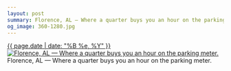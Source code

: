 ```yaml
---
layout: post
summary: Florence, AL — Where a quarter buys you an hour on the parking meter.
og_image: 360-1280.jpg
---
```


<p>
  <time><a href="/360">{{ page.date | date: "%B %e, %Y" }}</a></time>
  <a href="/360"><img src="{{ site.assets_url }}/360-640.jpg" srcset="{{ site.assets_url }}/360-1280.jpg 1280w, {{ site.assets_url }}/360-960.jpg 960w, {{ site.assets_url }}/360-640.jpg 640w, {{ site.assets_url }}/360-320.jpg 320w" sizes="(min-width: 700px) 50vw, calc(100vw - 2rem)" alt="Florence, AL — Where a quarter buys you an hour on the parking meter." /></a>
  <span>Florence, AL — Where a quarter buys you an hour on the parking meter.</span>
</p>
